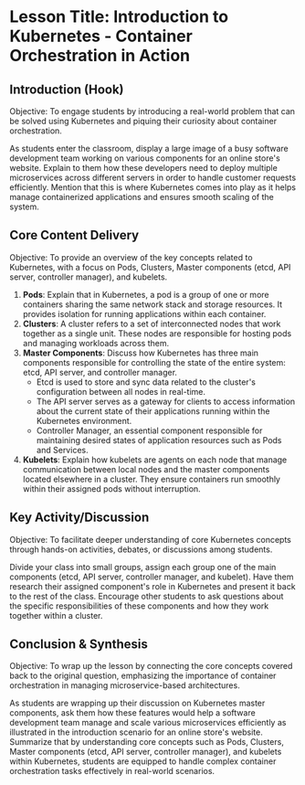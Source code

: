 # Lesson Title: Introduction to Kubernetes - Container Orchestration in Action

## Introduction (Hook)
Objective: To engage students by introducing a real-world problem that can be solved using Kubernetes and piquing their curiosity about container orchestration.

As students enter the classroom, display a large image of a busy software development team working on various components for an online store's website. Explain to them how these developers need to deploy multiple microservices across different servers in order to handle customer requests efficiently. Mention that this is where Kubernetes comes into play as it helps manage containerized applications and ensures smooth scaling of the system.

## Core Content Delivery
Objective: To provide an overview of the key concepts related to Kubernetes, with a focus on Pods, Clusters, Master components (etcd, API server, controller manager), and kubelets.

1. **Pods**: Explain that in Kubernetes, a pod is a group of one or more containers sharing the same network stack and storage resources. It provides isolation for running applications within each container.
2. **Clusters**: A cluster refers to a set of interconnected nodes that work together as a single unit. These nodes are responsible for hosting pods and managing workloads across them.
3. **Master Components**: Discuss how Kubernetes has three main components responsible for controlling the state of the entire system: etcd, API server, and controller manager.
    - Etcd is used to store and sync data related to the cluster's configuration between all nodes in real-time.
    - The API server serves as a gateway for clients to access information about the current state of their applications running within the Kubernetes environment.
    - Controller Manager, an essential component responsible for maintaining desired states of application resources such as Pods and Services.
4. **Kubelets**: Explain how kubelets are agents on each node that manage communication between local nodes and the master components located elsewhere in a cluster. They ensure containers run smoothly within their assigned pods without interruption.

## Key Activity/Discussion
Objective: To facilitate deeper understanding of core Kubernetes concepts through hands-on activities, debates, or discussions among students.

Divide your class into small groups, assign each group one of the main components (etcd, API server, controller manager, and kubelet). Have them research their assigned component's role in Kubernetes and present it back to the rest of the class. Encourage other students to ask questions about the specific responsibilities of these components and how they work together within a cluster.

## Conclusion & Synthesis
Objective: To wrap up the lesson by connecting the core concepts covered back to the original question, emphasizing the importance of container orchestration in managing microservice-based architectures.

As students are wrapping up their discussion on Kubernetes master components, ask them how these features would help a software development team manage and scale various microservices efficiently as illustrated in the introduction scenario for an online store's website. Summarize that by understanding core concepts such as Pods, Clusters, Master components (etcd, API server, controller manager), and kubelets within Kubernetes, students are equipped to handle complex container orchestration tasks effectively in real-world scenarios.